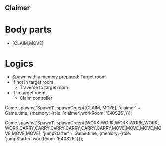 ## Claimer

# Body parts
- [CLAIM,MOVE]

# Logics
- Spawn with a memory prepared: Target room
- If not in target room
    - Traverse to target room
- If in target room
    - Claim controller



Game.spawns['Spawn1'].spawnCreep([CLAIM, MOVE], 'claimer' + Game.time, {memory: {role: 'claimer',workRoom: 'E40S26',}});


Game.spawns['Spawn1'].spawnCreep([WORK,WORK,WORK,WORK,WORK,WORK,CARRY,CARRY,CARRY,CARRY,CARRY,CARRY,MOVE,MOVE,MOVE,MOVE,MOVE,MOVE], 'jumpStarter' + Game.time, {memory: {role: 'jumpStarter',workRoom: 'E40S26',}});

